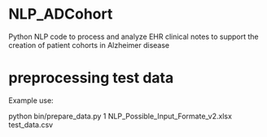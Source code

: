 # NLP_ADCohort
Python NLP code to process and analyze EHR clinical notes to support the creation of patient cohorts in Alzheimer disease

# preprocessing test data 

Example use: 

python bin/prepare_data.py 1  NLP_Possible_Input_Formate_v2.xlsx test_data.csv
